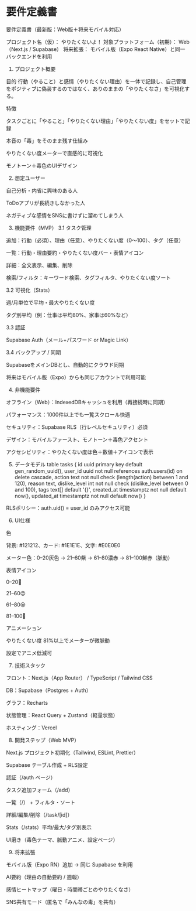 # 要件定義書

要件定義書（最新版：Web版＋将来モバイル対応）

プロジェクト名（仮）： やりたくないよ！
対象プラットフォーム（初期）： Web（Next.js / Supabase）
将来拡張： モバイル版（Expo React Native）と同一バックエンドを利用

1. プロジェクト概要

目的
行動（やること）と感情（やりたくない理由）を一体で記録し、自己管理をポジティブに偽装するのではなく、ありのままの「やりたくなさ」を可視化する。

特徴

タスクごとに「やること」「やりたくない理由」「やりたくない度」をセットで記録

本音の「毒」をそのまま残す仕組み

やりたくない度メーターで直感的に可視化

モノトーン＋毒色のUIデザイン

2. 想定ユーザー

自己分析・内省に興味のある人

ToDoアプリが長続きしなかった人

ネガティブな感情をSNSに書けずに溜めてしまう人

3. 機能要件（MVP）
3.1 タスク管理

追加：行動（必須）、理由（任意）、やりたくない度（0〜100）、タグ（任意）

一覧：行動・理由要約・やりたくない度バー・表情アイコン

詳細：全文表示、編集、削除

検索/フィルタ：キーワード検索、タグフィルタ、やりたくない度ソート

3.2 可視化（Stats）

週/月単位で平均・最大やりたくない度

タグ別平均（例：仕事は平均80%、家事は60%など）

3.3 認証

Supabase Auth（メール+パスワード or Magic Link）

3.4 バックアップ / 同期

SupabaseをメインDBとし、自動的にクラウド同期

将来はモバイル版（Expo）からも同じアカウントで利用可能

4. 非機能要件

オフライン（Web）：IndexedDBキャッシュを利用（再接続時に同期）

パフォーマンス：1000件以上でも一覧スクロール快適

セキュリティ：Supabase RLS（行レベルセキュリティ）必須

デザイン：モバイルファースト、モノトーン＋毒色アクセント

アクセシビリティ：やりたくない度は色＋数値＋アイコンで表示

5. データモデル
table tasks {
  id uuid primary key default gen_random_uuid(),
  user_id uuid not null references auth.users(id) on delete cascade,
  action text not null check (length(action) between 1 and 120),
  reason text,
  dislike_level int not null check (dislike_level between 0 and 100),
  tags text[] default '{}',
  created_at timestamptz not null default now(),
  updated_at timestamptz not null default now()
}


RLSポリシー：auth.uid() = user_id のみアクセス可能

6. UI仕様

色

背景: #121212、カード: #1E1E1E、文字: #E0E0E0

メーター色：0–20灰色 → 21–60紫 → 61–80濃赤 → 81–100鮮赤（脈動）

表情アイコン

0–20🙂

21–60😐

61–80😒

81–100🤬

アニメーション

やりたくない度 81%以上でメーターが微脈動

設定でアニメ低減可

7. 技術スタック

フロント：Next.js（App Router） / TypeScript / Tailwind CSS

DB：Supabase（Postgres + Auth）

グラフ：Recharts

状態管理：React Query + Zustand（軽量状態）

ホスティング：Vercel

8. 開発ステップ（Web MVP）

Next.js プロジェクト初期化（Tailwind, ESLint, Prettier）

Supabase テーブル作成 + RLS設定

認証（/auth ページ）

タスク追加フォーム（/add）

一覧（/） + フィルタ・ソート

詳細/編集/削除（/task/[id]）

Stats（/stats）平均/最大/タグ別表示

UI磨き（毒色テーマ、脈動アニメ、設定ページ）

9. 将来拡張

モバイル版（Expo RN）追加 → 同じ Supabase を利用

AI要約（理由の自動要約 / 週報）

感情ヒートマップ（曜日・時間帯ごとのやりたくなさ）

SNS共有モード（匿名で「みんなの毒」を共有）